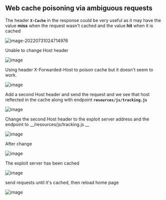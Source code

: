 ## Web cache poisoning via ambiguous requests

The header **`X-Cache`** in the response could be very useful as it may have the value __miss__ when the request wasn't cached and the value __hit__ when it is cached

![image-20220731024714976](C:/Users/tuandv/AppData/Roaming/Typora/typora-user-images/image-20220731024714976.png)

Unable to change Host header

![image](https://user-images.githubusercontent.com/68894302/181980667-d87a933f-70ed-4c5d-8e0a-5ef3a01168dd.png)

Using header X-Forwarded-Host to poison cache but it doesn't seem to work.

![image](https://user-images.githubusercontent.com/68894302/181989478-c058df8b-f684-4f4a-9f72-bd5199d0b887.png)

Add a second Host header and send the request and we see that host reflected in the cache along with endpoint **`resources/js/tracking.js`**

![image](https://user-images.githubusercontent.com/68894302/181994457-0d970d69-5fe1-4632-ad2e-64f6abf12a4a.png)

Change the second Host header to the exploit server address and the endpoint to __/resources/js/tracking.js __ 

![image](https://user-images.githubusercontent.com/68894302/181994492-00b4b32d-5e38-4056-a83b-b9d854781a71.png)

After change

![image](https://user-images.githubusercontent.com/68894302/181995256-cb0a8176-44d4-4542-b000-8d34c2465ec6.png)

The exploit server has been cached

![image](https://user-images.githubusercontent.com/68894302/181994662-38354d37-818a-4f15-b5fb-81579688b471.png)

send requests until it's cached, then reload home page

![image](https://user-images.githubusercontent.com/68894302/181995477-fc106cbc-4e71-4d1f-a40c-025f60d624b2.png)